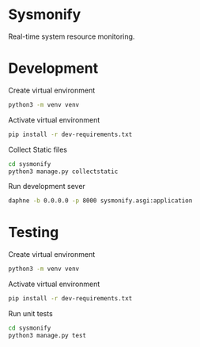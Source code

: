 # Sysmonify

Real-time system resource monitoring.

# Development

Create virtual environment

```bash
python3 -m venv venv
```

Activate virtual environment

```bash
pip install -r dev-requirements.txt
```

Collect Static files

```bash
cd sysmonify
python3 manage.py collectstatic
```

Run development sever

```bash
daphne -b 0.0.0.0 -p 8000 sysmonify.asgi:application
```

# Testing

Create virtual environment

```bash
python3 -m venv venv
```

Activate virtual environment

```bash
pip install -r dev-requirements.txt
```

Run unit tests

```bash
cd sysmonify
python3 manage.py test
```
